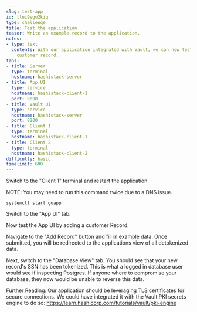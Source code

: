 ```yaml
---
slug: test-app
id: tlui9ygu2kiq
type: challenge
title: Test the application
teaser: Write an example record to the application.
notes:
- type: text
  contents: With our application integrated with Vault, we can now test creating a
    customer record.
tabs:
- title: Server
  type: terminal
  hostname: hashistack-server
- title: App UI
  type: service
  hostname: hashistack-client-1
  port: 9090
- title: Vault UI
  type: service
  hostname: hashistack-server
  port: 8200
- title: Client 1
  type: terminal
  hostname: hashistack-client-1
- title: Client 2
  type: terminal
  hostname: hashistack-client-2
difficulty: basic
timelimit: 600
---
```

Switch to the "Client 1" terminal and restart the application.

NOTE: You may need to run this command twice due to a DNS issue.
```
systemctl start goapp
```
Switch to the "App UI" tab.

Now test the App UI by adding a customer Record.

Navigate to the "Add Record" button and fill in example data. Once submitted, you will be redirected to the applications view of all detokenized data.

Next, switch to the "Database View" tab. You should see that your new record's SSN has been tokenized. This is what a logged in database user would see if inspecting Postgres.
If anyone where to compromise your database, they now would be unable to reverse this data.

Further Reading: Our application should be leveraging TLS certificates for secure connections.
We could have integrated it with the Vault PKI secrets engine to do so: https://learn.hashicorp.com/tutorials/vault/pki-engine